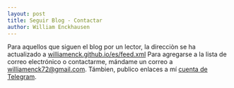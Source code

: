 ```yaml
---
layout: post
title: Seguir Blog - Contactar
author: William Enckhausen
---
```

Para aquellos que siguen el blog por un lector, la direcciòn se ha actualizado a <a href="https://williamenck.github.io/es/feed.xml">williamenck.github.io/es/feed.xml</a>  Para agregarse a la lista de correo electrónico o contactarme, mándame un correo a [williamenck72@gmail.com](mailto:williamenck72@gmail.com). Támbien, publico enlaces a mí [cuenta de Telegram](https://t.me/williamenck).
